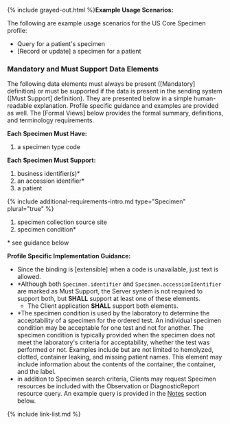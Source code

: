 {% include grayed-out.html %}**Example Usage Scenarios:**

The following are example usage scenarios for the US Core Specimen profile:

-  Query for a patient's specimen
-  [Record or update] a specimen for a patient

### Mandatory and Must Support Data Elements

The following data elements must always be present ([Mandatory] definition) or must be supported if the data is present in the sending system ([Must Support] definition). They are presented below in a simple human-readable explanation. Profile specific guidance and examples are provided as well. The [Formal Views] below provides the formal summary, definitions, and terminology requirements.  

**Each Specimen Must Have:**

1. a specimen type code

  **Each Specimen Must Support:**

1. business identifier(s)*
2. an accession identifier*
3. a patient

{% include additional-requirements-intro.md type="Specimen" plural="true" %}

1. specimen collection source site
2. specimen condition*

\* see guidance below

**Profile Specific Implementation Guidance:**

*  Since the binding is [extensible] when a code is unavailable, just text is allowed.
*  \*Although both `Specimen.identifier` and `Specimen.accessionIdentifier` are marked as Must Support, the Server system is not required to support both, but **SHALL** support at least one of these elements.
    * The Client application **SHALL** support both elements.
*  \*The specimen condition is used by the laboratory to determine the acceptability of a specimen for the ordered test. An individual specimen condition may be acceptable for one test and not for another. The specimen condition is typically provided when the specimen does not meet the laboratory's criteria for acceptability, whether the test was performed or not. Examples include but are not limited to hemolyzed, clotted, container leaking, and missing patient names. This element may include information about the contents of the container, the container, and the label.
*  in addition to Specimen search criteria, Clients may request Specimen resources be included with the Observation or DiagnosticReport resource query. An example query is provided in the [Notes](#notes) section below.

{% include link-list.md %}

</div><!-- grayed-out -->